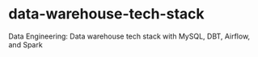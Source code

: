 # data-warehouse-tech-stack
Data Engineering: Data warehouse tech stack with MySQL, DBT, Airflow, and Spark
